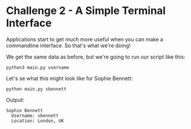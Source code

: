 # Challenge 2 - A Simple Terminal Interface
Applications start to get much more useful when you can make a commandline interface. So that's what we're doing!

We get the same data as before, but we're going to run our script like this:

`python3 main.py username`

Let's se what this might look like for Sophie Bennett:

`python main.py sbennett`

Output:

```
Sophie Bennett
  Username: sbennett
  Location: London, UK
```
